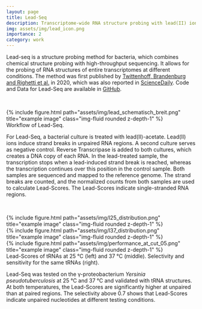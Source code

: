 ```yaml
---
layout: page
title: Lead-Seq
description: Transcriptome-wide RNA structure probing with lead(II) ions.
img: assets/img/lead_icon.png
importance: 2
category: work
---
```


Lead-seq is a structure probing method for bacteria, which combines chemical structure probing with high-throughput sequencing. It allows for the probing of RNA structures of entire transcriptomes at different conditions. The method was first published by [Twittenhoff, Brandenburg and Righetti et al.](https://doi.org/10.1093/nar/gkaa404) in 2020, which was also reported in [ScienceDaily](https://www.sciencedaily.com/releases/2020/06/200617145959.htm). Code and Data for Lead-Seq are available in [GitHub](https://github.com/VivianBrandenburg/LeadSeq).


&nbsp;

<div class="row">
    <div class="col-sm mt-3 mt-md-0">
        {% include figure.html path="assets/img/lead_schematisch_breit.png" title="example image" class="img-fluid rounded z-depth-1" %}
    </div>
</div>
<div class="caption">
    Workflow of Lead-Seq. 
</div>



For Lead-Seq, a bacterial culture is treated with lead(II)-acetate. Lead(II) ions induce strand breaks in unpaired RNA regions. A second culture serves as negative control. Reverse Transcripase is added to both cultures, which creates a DNA copy of each RNA. In the lead-treated sample, the transcription stops when a lead-induced strand break is reached, whereas the transcription continues over this position in the control sample. Both samples are sequenced and mapped to the reference genome. The strand breaks are counted, and the normalized counts from both samples are used to calculate Lead-Scores. The Lead-Scores indicate single-stranded RNA regions. 

&nbsp;

<div class="row">
    <div class="col-sm mt-3 mt-md-0">
        {% include figure.html path="assets/img/l25_distribution.png" title="example image" class="img-fluid rounded z-depth-1" %}
    </div>
    <div class="col-sm mt-3 mt-md-0">
        {% include figure.html path="assets/img/l37_distribution.png" title="example image" class="img-fluid rounded z-depth-1" %}
    </div>
    <div class="col-sm mt-3 mt-md-0">
        {% include figure.html path="assets/img/performance_at_cut_05.png" title="example image" class="img-fluid rounded z-depth-1" %}
    </div>
</div>
<div class="caption">
    Lead-Scores of tRNAs at 25 °C (left) and 37 °C (middle). Selectivity and sensitivity for the same tRNAs (right).
</div>

Lead-Seq was tested on the γ-proteobacterium *Yersinia pseudotuberculosis* at 25 °C and 37 °C and validated with tRNA structures. At both temperatures, the Lead-Scores are significantly higher at unpaired than at paired regions. The selectivity above 0.7 shows that Lead-Scores indicate unpaired nucleotides at different testing conditions.  